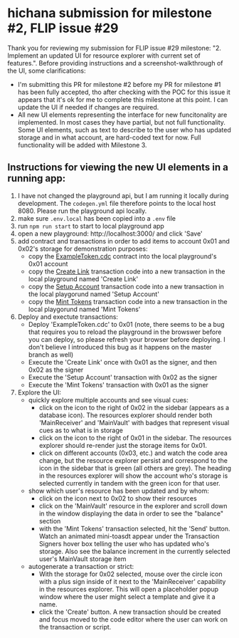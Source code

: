 # hichana submission for milestone #2, FLIP issue #29

Thank you for reviewing my submission for FLIP issue #29 milestone: "2. Implement an updated UI for resource explorer with current set of features.". Before providing instructions and a screenshot-walkthrough of the UI, some clarifications: 

- I'm submitting this PR for milestone #2 before my PR for milestone #1 has been fully accepted, tho after checking with the POC for this issue it appears that it's ok for me to complete this milestone at this point. I can update the UI if needed if changes are required.
- All new UI elements representing the interface for new funcitonality are implemented. In most cases they have partial, but not full functionality. Some UI elements, such as text to describe to the user who has updated storage and in what account, are hard-coded text for now. Full functionality will be added with Milestone 3.

## Instructions for viewing the new UI elements in a running app:
1. I have not changed the playground api, but I am running it locally during development. The `codegen.yml` file therefore points to the local host 8080. Please run the playground api locally.
2. make sure `.env.local` has been copied into a `.env` file
3. run `npm run start` to start to local playground app
4. open a new playground: http://localhost:3000/ and click 'Save'
5. add contract and transactions in order to add items to account 0x01 and 0x02's storage for demonstration purposes:
    - copy the [ExampleToken.cdc](https://play.onflow.org/3a3ae03f-a22b-4cab-9e79-63cdd7d290ce?type=account&id=0) contract into the local playground's 0x01 account
    - copy the [Create Link](https://play.onflow.org/3a3ae03f-a22b-4cab-9e79-63cdd7d290ce?type=tx&id=c8b28f67-9a3a-4bd7-90ed-cc5a0c03eb8d) transaction code into a new transaction in the local playground named 'Create Link'
    - copy the [Setup Account](https://play.onflow.org/3a3ae03f-a22b-4cab-9e79-63cdd7d290ce?type=tx&id=45c4f04f-c17e-4231-b5b4-5d6d0720ed12) transaction code into a new transaction in the local playgorund named 'Setup Account'
    - copy the [Mint Tokens](https://play.onflow.org/3a3ae03f-a22b-4cab-9e79-63cdd7d290ce?type=tx&id=47cfa1b3-4581-4984-91f2-ccb443c61a46) transaction code into a new transaction in the local playgorund named 'Mint Tokens'
6. Deploy and exectute transactions:
    - Deploy 'ExampleToken.cdc' to 0x01 (note, there seems to be a bug that requires you to reload the playground in the browswer before you can deploy, so please refresh your browser before deploying. I don't believe I introduced this bug as it happens on the master branch as well)
    - Execute the 'Create Link' once with 0x01 as the signer, and then 0x02 as the signer
    - Execute the 'Setup Account' transaction with 0x02 as the signer
    - Execute the 'Mint Tokens' transaction with 0x01 as the signer
7. Explore the UI:
    - quickly explore multiple accounts and see visual cues:
        - click on the icon to the right of 0x02 in the sidebar (appears as a database icon). The resources explorer should render both 'MainReceiver' and 'MainVault' with badges that represent visual cues as to what is in storage
        - click on the icon to the right of 0x01 in the sidebar. The resources explorer should re-render just the storage items for 0x01.
        - click on different accounts (0x03, etc.) and watch the code area change, but the resource explorer persist and correspond to the icon in the sidebar that is green (all others are grey). The heading in the resources explorer will show the account who's storage is selected currently in tandem with the green icon for that user.
    - show which user's resource has been updated and by whom:
        - click on the icon next to 0x02 to show their resources
        - click on the 'MainVault' resource in the explorer and scroll down in the window displaying the data in order to see the "balance" section
        - with the 'Mint Tokens' transaction selected, hit the 'Send' button. Watch an animated mini-toasdt appear under the Transaction Signers hover box telling the user who has updated who's storage. Also see the balance increment in the currently selected user's MainVault storage item
    - autogenerate a transaction or strict:
        - With the storage for 0x02 selected, mouse over the circle icon with a plus sign inside of it next to the 'MainReceiver' capability in the resources explorer. This will open a placeholder popup window where the user might select a template and give it a name.
        - click the 'Create' button. A new transaction should be created and focus moved to the code editor where the user can work on the transaction or script.
    
